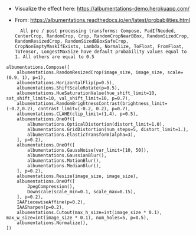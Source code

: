 - Visualize the effect here: https://albumentations-demo.herokuapp.com/

- From: https://albumentations.readthedocs.io/en/latest/probabilities.html

        All pre / post processing transforms: Compose, PadIfNeeded, CenterCrop, RandomCrop, Crop, RandomCropNearBBox, RandomSizedCrop, RandomResizedCrop, RandomSizedBBoxSafeCrop, CropNonEmptyMaskIfExists, Lambda, Normalize, ToFloat, FromFloat, ToTensor, LongestMaxSize have default probability values equal to 1. All others are equal to 0.5

```
albumentations.Compose([
    albumentations.RandomResizedCrop(image_size, image_size, scale=(0.9, 1), p=1), 
    albumentations.HorizontalFlip(p=0.5),
    albumentations.ShiftScaleRotate(p=0.5),
    albumentations.HueSaturationValue(hue_shift_limit=10, sat_shift_limit=10, val_shift_limit=10, p=0.7),
    albumentations.RandomBrightnessContrast(brightness_limit=(-0.2,0.2), contrast_limit=(-0.2, 0.2), p=0.7),
    albumentations.CLAHE(clip_limit=(1,4), p=0.5),
    albumentations.OneOf([
        albumentations.OpticalDistortion(distort_limit=1.0),
        albumentations.GridDistortion(num_steps=5, distort_limit=1.),
        albumentations.ElasticTransform(alpha=3),
    ], p=0.2),
    albumentations.OneOf([
        albumentations.GaussNoise(var_limit=[10, 50]),
        albumentations.GaussianBlur(),
        albumentations.MotionBlur(),
        albumentations.MedianBlur(),
    ], p=0.2),
    albumentations.Resize(image_size, image_size),
    albumentations.OneOf([
        JpegCompression(),
        Downscale(scale_min=0.1, scale_max=0.15),
    ], p=0.2),
    IAAPiecewiseAffine(p=0.2),
    IAASharpen(p=0.2),
    albumentations.Cutout(max_h_size=int(image_size * 0.1), max_w_size=int(image_size * 0.1), num_holes=5, p=0.5),
    albumentations.Normalize(),
])
```
